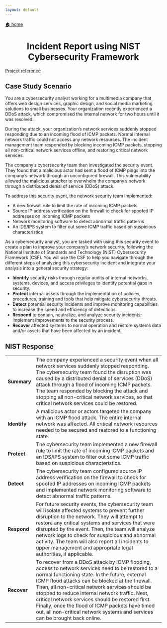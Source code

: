 ```yaml
---
layout: default
---
```


[🏠 home](../)

<h1 style="text-align: center;">Incident Report using NIST Cybersecurity Framework</h1>

[Project reference](https://www.coursera.org/learn/networks-and-network-security?specialization=google-cybersecurity)

## Case Study Scenario
You are a cybersecurity analyst working for a multimedia company that offers web design services, graphic design, and social media marketing solutions to small businesses. Your organization recently experienced a DDoS attack, which compromised the internal network for two hours until it was resolved.

During the attack, your organization’s network services suddenly stopped responding due to an incoming flood of ICMP packets. Normal internal network traffic could not access any network resources. The incident management team responded by blocking incoming ICMP packets, stopping all non-critical network services offline, and restoring critical network services. 

The company’s cybersecurity team then investigated the security event. They found that a malicious actor had sent a flood of ICMP pings into the company’s network through an unconfigured firewall. This vulnerability allowed the malicious attacker to overwhelm the company’s network through a distributed denial of service (DDoS) attack. 

To address this security event, the network security team implemented: 

- A new firewall rule to limit the rate of incoming ICMP packets
- Source IP address verification on the firewall to check for spoofed IP addresses on incoming ICMP packets
- Network monitoring software to detect abnormal traffic patterns
- An IDS/IPS system to filter out some ICMP traffic based on suspicious characteristics

As a cybersecurity analyst, you are tasked with using this security event to create a plan to improve your company’s network security, following the National Institute of Standards and Technology (NIST) Cybersecurity Framework (CSF). You will use the CSF to help you navigate through the different steps of analyzing this cybersecurity incident and integrate your analysis into a general security strategy:

- **Identify** security risks through regular audits of internal networks, systems, devices, and access privileges to identify potential gaps in security.
- **Protect** internal assets through the implementation of policies, procedures, training and tools that help mitigate cybersecurity threats.
- **Detect** potential security incidents and improve monitoring capabilities to increase the speed and efficiency of detections.
- **Respond** to contain, neutralize, and analyze security incidents; implement improvements to the security process.
- **Recover** affected systems to normal operation and restore systems data and/or assets that have been affected by an incident. 

## NIST Response
<table>
  <tbody>
    <tr>
      <td><strong>Summary</strong></td>
      <td>The company experienced a security event when all network services suddenly stopped responding. The cybersecurity team found the disruption was caused by a distributed denial of services (DDoS) attack through a flood of incoming ICMP packets. The team responded by blocking the attack and stopping all non-critical network services, so that critical network services could be restored.</td>
    </tr>
    <tr>
      <td><strong>Identify</strong></td>
      <td>A malicious actor or actors targeted the company with an ICMP flood attack. The entire internal network was affected. All critical network resources needed to be secured and restored to a functioning state.</td>
    </tr>
    <tr>
      <td><strong>Protect</strong></td>
      <td>The cybersecurity team implemented a new firewall rule to limit the rate of incoming ICMP packets and an IDS/IPS system to filter out some ICMP traffic based on suspicious characteristics.</td>
    </tr>
    <tr>
      <td><strong>Detect</strong></td>
      <td>The cybersecurity team configured source IP address verification on the firewall to check for spoofed IP addresses on incoming ICMP packets and implemented network monitoring software to detect abnormal traffic patterns.</td>
    </tr>
    <tr>
      <td><strong>Respond</strong></td>
      <td>For future security events, the cybersecurity team will isolate affected systems to prevent further disruption to the network. They will attempt to restore any critical systems and services that were disrupted by the event. Then, the team will analyze network logs to check for suspicious and abnormal activity. The team will also report all incidents to upper management and appropriate legal authorities, if applicable.</td>
    </tr>
    <tr>
      <td><strong>Recover</strong></td>
      <td>To recover from a DDoS attack by ICMP flooding, access to network services need to be restored to a normal functioning state. In the future, external ICMP flood attacks can be blocked at the firewall. Then, all non-critical network services should be stopped to reduce internal network traffic. Next, critical network services should be restored first. Finally, once the flood of ICMP packets have timed out, all non-critical network systems and services can be brought back online.</td>
    </tr>
  </tbody>
</table>
